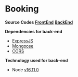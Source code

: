 # Booking

**Source Codes**
**[FrontEnd](https://github.com/druloloy/booking-fe)**
**[BackEnd](https://github.com/druloloy/booking-be)**

**Dependencies for back-end**
- [ExpressJS](https://www.npmjs.com/package/express)
- [Mongoose](https://www.npmjs.com/package/mongoose)
- [CORS](https://www.npmjs.com/package/cors)

**Technology used for back-end**
- Node [v16.11.0](https://nodejs.org/dist/v16.11.0/)

